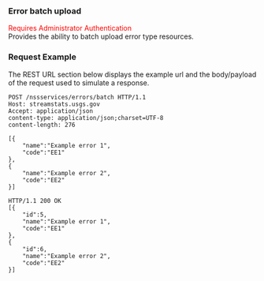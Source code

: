 ### Error batch upload
<span style="color:red">Requires Administrator Authentication</span>    
Provides the ability to batch upload error type resources.

### Request Example
The REST URL section below displays the example url and the body/payload of the request used to simulate a response.

```
POST /nssservices/errors/batch HTTP/1.1
Host: streamstats.usgs.gov
Accept: application/json
content-type: application/json;charset=UTF-8
content-length: 276

[{
    "name":"Example error 1",
    "code":"EE1"
},
{
    "name":"Example error 2",
    "code":"EE2"
}]
```

```
HTTP/1.1 200 OK
[{
    "id":5,
    "name":"Example error 1",
    "code":"EE1"
},
{
    "id":6,
    "name":"Example error 2",
    "code":"EE2"
}]
```